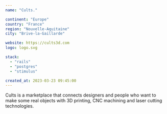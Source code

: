 ```yaml
---
name: "Cults."

continent: "Europe"
country: "France"
region: "Nouvelle-Aquitaine"
city: "Brive-la-Gaillarde"

website: https://cults3d.com
logo: logo.svg

stack:
  - "rails"
  - "postgres"
  - "stimulus"

created_at: 2023-03-23 09:45:00
---
```


Cults is a marketplace that connects designers and people who want to make some real objects with 3D printing, CNC machining and laser cutting technologies.
